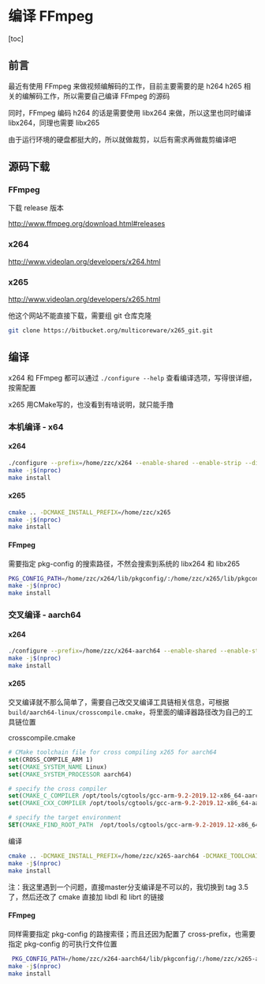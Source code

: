 # 编译 FFmpeg

[toc]

## 前言

最近有使用 FFmpeg 来做视频编解码的工作，目前主要需要的是 h264 h265 相关的编解码工作，所以需要自己编译 FFmpeg 的源码

同时，FFmpeg 编码 h264 的话是需要使用 libx264 来做，所以这里也同时编译 libx264，同理也需要 libx265

由于运行环境的硬盘都挺大的，所以就做裁剪，以后有需求再做裁剪编译吧



## 源码下载

### FFmpeg

下载 release 版本

<http://www.ffmpeg.org/download.html#releases>

### x264

<http://www.videolan.org/developers/x264.html>

### x265

<http://www.videolan.org/developers/x265.html>

他这个网站不能直接下载，需要组 git 仓库克隆

```bash
git clone https://bitbucket.org/multicoreware/x265_git.git
```



## 编译

x264 和 FFmpeg 都可以通过 `./configure --help` 查看编译选项，写得很详细，按需配置

x265 用CMake写的，也没看到有啥说明，就只能手撸



### 本机编译 - x64

#### x264

```bash
./configure --prefix=/home/zzc/x264 --enable-shared --enable-strip --disable-asm
make -j$(nproc)
make install
```



#### x265

```bash
cmake .. -DCMAKE_INSTALL_PREFIX=/home/zzc/x265
make -j$(nproc)
make install
```



#### FFmpeg

需要指定 pkg-config 的搜索路径，不然会搜索到系统的 libx264 和 libx265

```bash
PKG_CONFIG_PATH=/home/zzc/x264/lib/pkgconfig/:/home/zzc/x265/lib/pkgconfig/ ./configure --prefix=/home/zzc/ffmpeg --enable-gpl --enable-version3 --disable-static --disable-doc --enable-shared --enable-libx264 --enable-libx265 --disable-x86asm
make -j$(nproc)
make install
```



### 交叉编译 - aarch64

#### x264

```bash
./configure --prefix=/home/zzc/x264-aarch64 --enable-shared --enable-strip --cross-prefix=/opt/tools/cgtools/gcc-arm-9.2-2019.12-x86_64-aarch64-none-linux-gnu/bin/aarch64-none-linux-gnu- --host=aarch64-linux
make -j$(nproc)
make install
```

#### x265

交叉编译就不那么简单了，需要自己改交叉编译工具链相关信息，可根据 `build/aarch64-linux/crosscompile.cmake`，将里面的编译器路径改为自己的工具链位置

crosscompile.cmake

```cmake
# CMake toolchain file for cross compiling x265 for aarch64
set(CROSS_COMPILE_ARM 1)
set(CMAKE_SYSTEM_NAME Linux)
set(CMAKE_SYSTEM_PROCESSOR aarch64)

# specify the cross compiler
set(CMAKE_C_COMPILER /opt/tools/cgtools/gcc-arm-9.2-2019.12-x86_64-aarch64-none-linux-gnu//bin/aarch64-none-linux-gnu-gcc)
set(CMAKE_CXX_COMPILER /opt/tools/cgtools/gcc-arm-9.2-2019.12-x86_64-aarch64-none-linux-gnu//bin/aarch64-none-linux-gnu-g++)

# specify the target environment
SET(CMAKE_FIND_ROOT_PATH  /opt/tools/cgtools/gcc-arm-9.2-2019.12-x86_64-aarch64-none-linux-gnu)
```

编译

```bash
cmake .. -DCMAKE_INSTALL_PREFIX=/home/zzc/x265-aarch64 -DCMAKE_TOOLCHAIN_FILE=crosscompile.cmake
make -j$(nproc)
make install
```

注：我这里遇到一个问题，直接master分支编译是不可以的，我切换到 tag 3.5 了，然后还改了 cmake 直接加 libdl 和 librt 的链接



#### FFmpeg

同样需要指定 pkg-config 的路搜索径；而且还因为配置了 cross-prefix，也需要指定 pkg-config 的可执行文件位置

```bash
 PKG_CONFIG_PATH=/home/zzc/x264-aarch64/lib/pkgconfig/:/home/zzc/x265-aarch64/lib/pkgconfig/ ./configure --prefix=/home/zzc/ffmpeg-aarch64 --enable-gpl --enable-version3 --disable-static --disable-doc --enable-shared --enable-libx264 --enable-libx265 --arch=aarch64 --target-os=linux --cross-prefix=/opt/tools/cgtools/gcc-arm-9.2-2019.12-x86_64-aarch64-none-linux-gnu/bin/aarch64-none-linux-gnu- --pkg-config=pkg-config
make -j$(nproc)
make install
```

